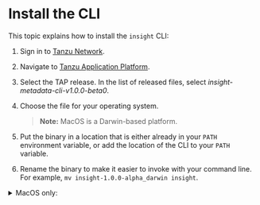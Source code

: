 # Install the CLI

This topic explains how to install the `insight` CLI:

1. Sign in to [Tanzu Network](https://network.tanzu.vmware.com/).
1. Navigate to [Tanzu Application Platform](https://network.tanzu.vmware.com/products/tanzu-application-platform/). 
1. Select the TAP release. In the list of released files, select *insight-metadata-cli-v1.0.0-beta0*. 
1. Choose the file for your operating system. 
    >**Note:** MacOS is a Darwin-based platform.

1. Put the binary in a location that is either already in your `PATH` environment variable, 
or add the location of the CLI to your `PATH` variable.
1. Rename the binary to make it easier to invoke with your command line. 
For example, `mv insight-1.0.0-alpha_darwin insight`.

<details><summary>MacOS only:</summary>
<br/>

MacOS does not recognize that the insight binary is safe to run because it has not been signed by Apple. To allow your computer to run the binary, perform the following steps:

1. In the command line, run: 

    ```
    insight version
    ```
    A pop-up appears to notify you that the program is not trusted.

1. Open **System Preferences** > **Security & Privacy** > **General**.
1. Under **Allow apps identified from**, make sure the **App store and identified developers** radio button is selected.
1. Re-run the insight binary until an **Allow** button appears under the **Allow apps identified from** section, and then click **Allow**.
</details>
<br>
<br>